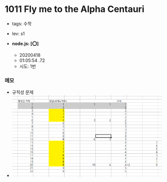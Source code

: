 # 1011 Fly me to the Alpha Centauri
 - tags: 수학
 - lev: s1

- **node.js: [:o:]**
  - 20200418
  - 01:05:54 .72
  - 시도: 1번

### 메모
 - 규칙성 문제
 - ![참고](./appendix.png)

